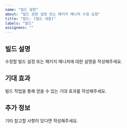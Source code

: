 ```yaml
---
name: "빌드 설정"
about: "빌드 관련 설정 또는 패키지 매니저 수정 요청"
title: "빌드: [빌드 내용]"
labels: "빌드"
assignees: ""
---
```


## 빌드 설명

수정할 빌드 설정 또는 패키지 매니저에 대한 설명을 작성해주세요.

## 기대 효과

빌드 작업을 통해 얻을 수 있는 기대 효과를 작성해주세요.

## 추가 정보

기타 참고할 사항이 있다면 작성해주세요.
